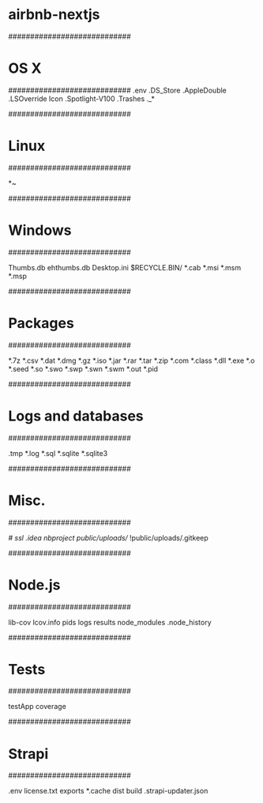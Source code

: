 # airbnb-nextjs
############################
# OS X
############################
.env
.DS_Store
.AppleDouble
.LSOverride
Icon
.Spotlight-V100
.Trashes
._*


############################
# Linux
############################

*~


############################
# Windows
############################

Thumbs.db
ehthumbs.db
Desktop.ini
$RECYCLE.BIN/
*.cab
*.msi
*.msm
*.msp


############################
# Packages
############################

*.7z
*.csv
*.dat
*.dmg
*.gz
*.iso
*.jar
*.rar
*.tar
*.zip
*.com
*.class
*.dll
*.exe
*.o
*.seed
*.so
*.swo
*.swp
*.swn
*.swm
*.out
*.pid


############################
# Logs and databases
############################

.tmp
*.log
*.sql
*.sqlite
*.sqlite3


############################
# Misc.
############################

*#
ssl
.idea
nbproject
public/uploads/*
!public/uploads/.gitkeep

############################
# Node.js
############################

lib-cov
lcov.info
pids
logs
results
node_modules
.node_history

############################
# Tests
############################

testApp
coverage

############################
# Strapi
############################

.env
license.txt
exports
*.cache
dist
build
.strapi-updater.json
